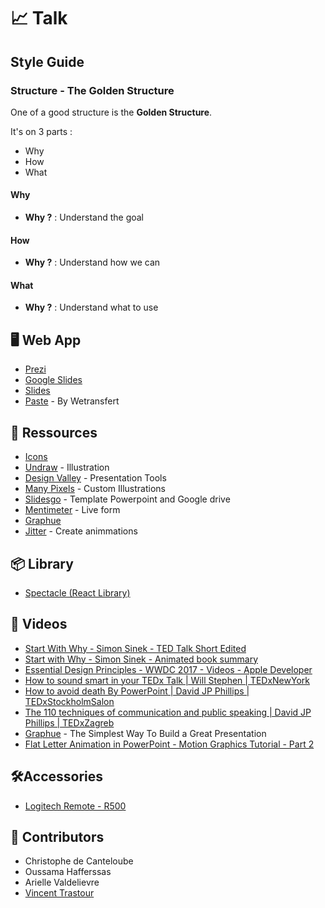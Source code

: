 # 📈 Talk

## Style Guide

### Structure - The Golden Structure

One of a good structure is the **Golden Structure**.

It's on 3 parts :

- Why 
- How
- What

#### Why

- **Why ?** : Understand the goal

#### How

- **Why ?** : Understand how we can

#### What

- **Why ?** : Understand what to use 


## 🖥 Web App

- [Prezi](www.prezi.com)
- [Google Slides](https://www.google.com/slides/about/)
- [Slides](https://slides.com)
- [Paste](https://pasteapp.com) - By Wetransfert

## 📓 Ressources

- [Icons](https://gist.github.com/chris2cant/caef25fc43d87e39f38c645d97fb0421#icons)
- [Undraw](https://undraw.co/illustrations) - Illustration
- [Design Valley](https://www.designvalley.club/category/5e41c508ef1089003d408b3a) - Presentation Tools
- [Many Pixels](https://www.manypixels.co/gallery/) - Custom Illustrations
- [Slidesgo](https://slidesgo.com/) - Template Powerpoint and Google drive
- [Mentimeter](https://www.mentimeter.com/) - Live form
- [Graphue](https://graphue.com/)
- [Jitter](https://jitter.video/) - Create animmations

## 📦 Library

- [Spectacle (React Library)](https://formidable.com/open-source/spectacle/)

## 🎥 Videos

- [Start With Why - Simon Sinek - TED Talk Short Edited](https://www.youtube.com/watch?v=IPYeCltXpxw)
- [Start with Why - Simon Sinek - Animated book summary](https://www.youtube.com/watch?v=Wb8KpHqU5tg)
- [Essential Design Principles - WWDC 2017 - Videos - Apple Developer](https://developer.apple.com/videos/play/wwdc2017/802/)
- [How to sound smart in your TEDx Talk | Will Stephen | TEDxNewYork](https://www.youtube.com/watch?v=8S0FDjFBj8o)
- [How to avoid death By PowerPoint | David JP Phillips | TEDxStockholmSalon](https://www.youtube.com/watch?v=Iwpi1Lm6dFo)
- [The 110 techniques of communication and public speaking | David JP Phillips | TEDxZagreb](https://youtu.be/K0pxo-dS9Hc)
- [Graphue](https://graphue.com/) - The Simplest Way To Build a Great Presentation
- [Flat Letter Animation in PowerPoint - Motion Graphics Tutorial - Part 2](https://www.youtube.com/watch?v=Y_quDjJ2Uzg&feature=youtu.be)

## 🛠Accessories

- [Logitech Remote - R500](https://www.amazon.fr/Logitech-R500-T%C3%A9l%C3%A9commande-pr%C3%A9sentation-laser/dp/B07CKDJ55F/ref=sr_1_3?__mk_fr_FR=%C3%85M%C3%85%C5%BD%C3%95%C3%91&keywords=r500&qid=1570796844&sr=8-3) 

## 🙌 Contributors

- Christophe de Canteloube
- Oussama Hafferssas
- Arielle Valdelievre
- [Vincent Trastour](https://www.linkedin.com/in/vincent-trastour-12435a134/)
